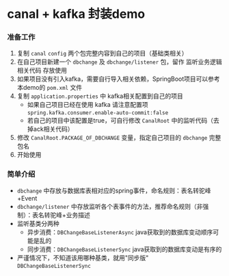 # canal + kafka 封装demo

### 准备工作

1. 复制 `canal` `config` 两个包完整内容到自己的项目（基础类相关）
2. 在自己项目新建一个 `dbchange` 及 `dbchange/listener` 包，留作 监听业务逻辑相关代码 存放使用
3. 如果项目没有引入kafka，需要自行导入相关依赖，SpringBoot项目可以参考本demo的 `pom.xml` 文件
4. 复制 `application.properties` 中 kafka相关配置到自己的项目
   * 如果自己项目已经在使用 kafka 请注意配置项`spring.kafka.consumer.enable-auto-commit:false`
   * 若自己的项目中该配置是true，可自行修改 `CanalRoot` 中的监听代码（去掉ack相关代码）
5. 修改 `CanalRoot.PACKAGE_OF_DBCHANGE` 变量，指定自己项目的 `dbchange` 完整包名
6. 开始使用

### 简单介绍
* `dbchange` 中存放与数据库表相对应的spring事件，命名规则：表名转驼峰+Event
* `dbchange/listener` 中存放监听各个表事件的方法，推荐命名规则（非强制）：表名转驼峰+业务描述
* 监听基类分两种
  * 异步消费：`DBChangeBaseListenerAsync` java获取到的数据库变动顺序可能是乱的
  * 同步消费：`DBChangeBaseListenerSync` java获取到的数据库变动是有序的
* 严谨情况下，不知道该用哪种基类，就用"同步版" `DBChangeBaseListenerSync`